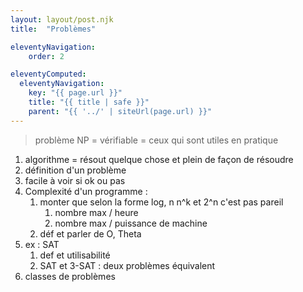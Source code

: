 ```yaml
---
layout: layout/post.njk 
title:  "Problèmes"

eleventyNavigation:
    order: 2

eleventyComputed:
  eleventyNavigation:
    key: "{{ page.url }}"
    title: "{{ title | safe }}"
    parent: "{{ '../' | siteUrl(page.url) }}"
---
```



> problème NP =  vérifiable = ceux qui sont utiles en pratique

1. algorithme = résout quelque chose et plein de façon de résoudre
2. définition d'un problème
3. facile à voir si ok ou pas
4. Complexité d'un programme :
   1. monter que selon la forme log, n n^k et 2^n c'est pas pareil
      1. nombre max / heure
      2. nombre max / puissance de machine
   2. déf et parler de O, Theta
5. ex : SAT
   1. def et utilisabilité
   2. SAT et 3-SAT : deux problèmes équivalent
6. classes de problèmes
